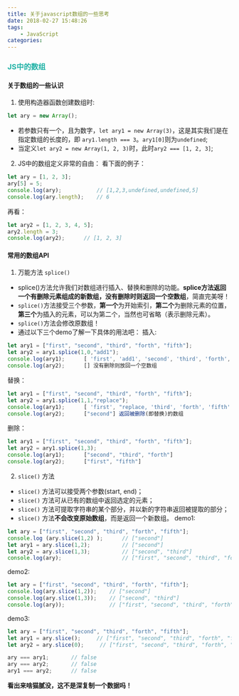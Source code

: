 ```yaml
---
title: 关于javascript数组的一些思考
date: 2018-02-27 15:48:26
tags: 
    - JavaScript
categories:
---
```


### <font color=#21b2a6>JS中的数组</font>
#### 关于数组的一些认识
1. 使用构造器函数创建数组时:
```javascript
let ary = new Array();
```
- 若参数只有一个，且为数字，`let ary1 = new Array(3)`，这是其实我们是在指定数组的长度的，即 `ary1.length === 3`。`ary1[0]`则为`undefined`;
- 当定义`let ary2 = new Array(1, 2, 3)`时，此时`ary2 === [1, 2, 3]`;
2. JS中的数组定义非常的自由：
 看下面的例子：
```javascript
let ary = [1, 2, 3];
ary[5] = 5;
console.log(ary);           // [1,2,3,undefined,undefined,5]
console.log(ary.length);    // 6
```
 再看：
```javascript
let ary2 = [1, 2, 3, 4, 5];
ary2.length = 3;
console.log(ary2);      // [1, 2, 3]
```
#### 常用的数组API
1. 万能方法 `splice()`
-  splice()方法允许我们对数组进行插入、替换和删除的功能。**splice方法返回一个有删除元素组成的新数组，没有删除时则返回一个空数组**，简直完美呀！
- `splice()`方法接受三个参数，**第一个**为开始索引，**第二个**为删除元素的位置，**第三个**为插入的元素，可以为第二个，当然也可省略（表示删除元素）。
- `splice()`方法会修改原数组！
- 通过以下三个demo了解一下具体的用法吧：
插入:
```javascript
let ary1 = ["first", "second", "third", "forth", "fifth"];
let ary2 = ary1.splice(1,0,"add1");
console.log(ary1);      [ 'first', 'add1', 'second', 'third', 'forth', 'fifth' ]
console.log(ary2);      [] 没有删除则放回一个空数组
```
替换：
```javascript
let ary1 = ["first", "second", "third", "forth", "fifth"];
let ary2 = ary1.splice(1,1,"replace");
console.log(ary1);      [ 'first', "replace, 'third', 'forth', 'fifth' ]
console.log(ary2);      ["second"] 返回被删除(即替换)的数组
```
删除：
```javascript
let ary1 = ["first", "second", "third", "forth", "fifth"];
let ary2 = ary1.splice(1,3);
console.log(ary1);      ["second", "third", "forth"]
console.log(ary2);      ["first", "fifth"]
```
2. `slice()` 方法
- `slice()` 方法可以接受两个参数(start, end)；
- `slice()` 方法可从已有的数组中返回选定的元素；
- `slice()` 方法可提取字符串的某个部分，并以新的字符串返回被提取的部分；
- `slice()` 方法**不会改变原始数组**，而是返回一个新数组。
demo1:
```javascript
let ary = ["first", "second", "third", "forth", "fifth"];
console.log (ary.slice(1,2) );      // ["second"]
let ary1 = ary.slice(1,2);          // ["second"]
let ary2 = ary.slice(1,3);          // ["second", "third"]
console.log(ary);                   // ["first", "second", "third", "forth", "fifth"];
```
demo2:
```javascript
let ary = ["first", "second", "third", "forth", "fifth"];
console.log(ary.slice(1,2));    // ["second"]
console.log(ary.slice(1,3));    // ["second", "third"]
console.log(ary));              // ["first", "second", "third", "forth", "fifth"];
```
demo3:
```javascript
let ary = ["first", "second", "third", "forth", "fifth"];
let ary1 = ary.slice();     // ["first", "second", "third", "forth", "fifth"];
let ary2 = ary.slice(0);     // ["first", "second", "third", "forth", "fifth"];

ary === ary1;       // false
ary === ary2;       // false
ary1 === ary2;      // false
```
**看出来啥猫腻没，这不是深复制一个数据吗！**